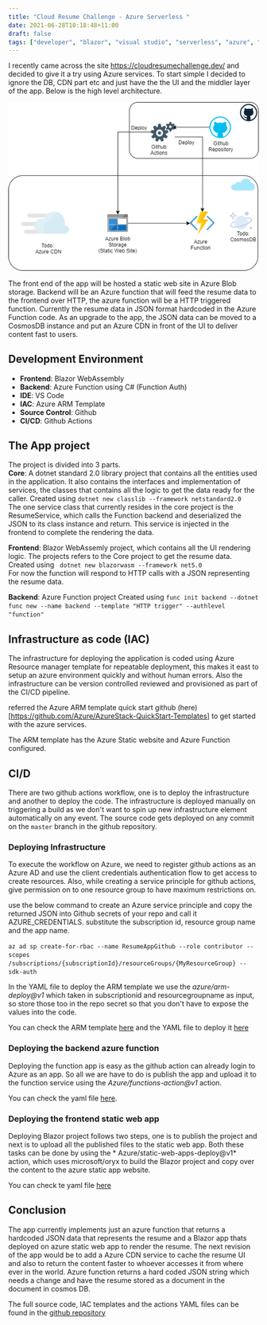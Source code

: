 ```yaml
---
title: "Cloud Resume Challenge - Azure Serverless "
date: 2021-06-28T10:18:48+11:00
draft: false
tags: ["developer", "blazor", "visual studio", "serverless", "azure", "azure functions", "c#", "dotnetcore"]
---
```


I recently came across the site https://cloudresumechallenge.dev/ and decided to give it a try using Azure services. To start simple I decided to ignore the DB, CDN part etc and just have the the UI and the middler layer of the app. Below is the high level architecture.

![Blog Arch ](/blogimages/ResumeApp_arch.png)

The front end of the app will be hosted a static web site in Azure Blob storage. Backend will be an Azure function that will feed the resume data to the frontend over HTTP, the azure function will be a HTTP triggered function. 
Currently the resume data in JSON format hardcoded in the Azure Function code. As an upgrade to the app, the JSON data can be moved to a CosmosDB instance and put an Azure CDN in front of the UI to deliver content fast to users.

## Development Environment
- **Frontend**: Blazor WebAssembly
- **Backend**: Azure Function using C# (Function Auth)
- **IDE**: VS Code
- **IAC**: Azure ARM Template
- **Source Control**: Github
- **CI/CD**: Github Actions

## The App project
The project is divided into 3 parts.  
**Core**: A dotnet standard 2.0 library project that contains all the entities used in the application. It also contains the interfaces and implementation of services, the classes that contains all the logic to get the data ready for the caller.
Created using ```dotnet new classlib --framework netstandard2.0 ```  
The one service class that currently resides in the core project is the ResumeService, which calls the Function backend and deserialized the JSON to its class instance and return. This service is injected in the frontend to complete the rendering the data.

**Frontend**: Blazor WebAssemly project, which contains all the UI rendering logic. The projects refers to the Core project to get the resume data.
Created using ``` dotnet new blazorwasm --framework net5.0```  
For now the function will respond to HTTP calls with a JSON representing the resume data. 

**Backend**: Azure Function project
Created using ```func init backend --dotnet```
```func new --name backend --template "HTTP trigger" --authlevel "function"```


## Infrastructure as code (IAC)
The infrastructure for deploying the application is coded using Azure Resource manager template for repeatable deployment, this makes it east to setup an azure environment quickly and without human errors. Also the infrastructure can be version controlled reviewed and provisioned as part of the CI/CD pipeline. 

referred the Azure ARM template quick start github (here)[https://github.com/Azure/AzureStack-QuickStart-Templates] to get started with the azure services.

The ARM template has the Azure Static website and Azure Function configured.

## CI/D
There are two github actions workflow, one is to deploy the infrastructure and another to deploy the code. The infrastructure is deployed manually on triggering a build as we don't want to spin up new infrastructure element automatically on any event. The
source code gets deployed on any commit on the ```master``` branch in the github repository.

### Deploying Infrastructure
To execute the workflow on Azure, we need to register github actions as an Azure AD and use the client credentials authentication flow to get access to create resources. Also, while creating a service principle for github actions, give permission on to one resource group to have maximum restrictions on. 

use the below command to create an Azure service principle and copy the returned JSON into Github secrets of your repo and call it AZURE_CREDENTIALS. substitute the subscription id, resource group name and the app name.

```az ad sp create-for-rbac --name ResumeAppGithub --role contributor --scopes /subscriptions/{subscriptionId}/resourceGroups/{MyResourceGroup} --sdk-auth```

In the YAML file to deploy the ARM template we use the *azure/arm-deploy@v1* which taken in subscriptionid and resourcegroupname as input, so store those too in the repo secret so that you don't have to expose the values into the code.

You can check the ARM template [here](https://github.com/gopkumr/Serverless-Resume/blob/28f4704aa0fd55ddd2c14395d2f5d73a2a1e134b/infra/resumeapp-infra.json) and the YAML file to deploy it [here](https://github.com/gopkumr/Serverless-Resume/blob/28f4704aa0fd55ddd2c14395d2f5d73a2a1e134b/.github/workflows/infra.yml)

### Deploying the backend azure function
Deploying the function app is easy as the github action can already login to Azure as an app. So all we are have to do is publish the app and upload it to the function service using the *Azure/functions-action@v1* action.

You can check the yaml file [here](https://github.com/gopkumr/Serverless-Resume/blob/2edc1f129863a8c4f2b77fe350fe801f3d0f41ca/.github/workflows/function.yml). 

### Deploying the frontend static web app
Deploying Blazor project follows two steps, one is to publish the project and next is to upload all the published files to the static web app. Both these tasks can be done by using the * Azure/static-web-apps-deploy@v1* action, which uses microsoft/oryx to build the Blazor project and copy over the content to the azure static app website.

You can check te yaml file [here](https://github.com/gopkumr/Serverless-Resume/blob/3a3fb515c5c1666cae89246c2b12c5a088e051cb/.github/workflows/staticwebapp.yml)

## Conclusion
The app currently implements just an azure function that returns a hardcoded JSON data that represents the resume and a Blazor app thats deployed on azure static web app to render the resume. 
The next revision of the app would be to add a Azure CDN service to cache the resume UI and also to return the content faster to whoever accesses it from where ever in the world. Azure function returns a hard coded JSON string which needs a change and have the resume stored as a document in the document in cosmos DB.

The full source code, IAC templates and the actions YAML files can be found in the [github repository](https://github.com/gopkumr/Serverless-Resume)